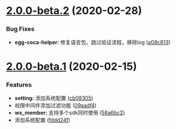 # [2.0.0-beta.2](https://github.com/rojer95/egg-coca-server-side/compare/2.0.0-beta.1...2.0.0-beta.2) (2020-02-28)


### Bug Fixes

* **egg-coca-helper:** 修复语言包，跳过验证流程，移除log ([a08c813](https://github.com/rojer95/egg-coca-server-side/commit/a08c8136ea0d353001787cc21a024dc2b5c62a19))



# [2.0.0-beta.1](https://github.com/rojer95/egg-coca-server-side/compare/fddd24f6f3eb3b08c9df51ea277fae3a3c94abb2...2.0.0-beta.1) (2020-02-15)


### Features

* **setting:** 添加系统配置 ([cb08305](https://github.com/rojer95/egg-coca-server-side/commit/cb08305ed6716f2618046498c3ea6d86da760ae2))
* 权限中间件添加过滤功能 ([09aadf4](https://github.com/rojer95/egg-coca-server-side/commit/09aadf487bf2038c6f1abc4529cd6b0ad09d4a13))
* **wx_member:** 支持多个sdk同时使用 ([58a6bc2](https://github.com/rojer95/egg-coca-server-side/commit/58a6bc2d5d609c1b7ec5b9a38e63832c9cda6c77))
* 添加系统配置 ([fddd24f](https://github.com/rojer95/egg-coca-server-side/commit/fddd24f6f3eb3b08c9df51ea277fae3a3c94abb2))



